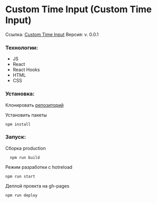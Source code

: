 # Custom Time Input (Custom Time Input)

Ссылка: [Custom Time Input](https://ininferno.github.io/custom-time-input/ "Custom Time Input")
Версия: v. 0.0.1

### Технологии: 
- JS
- React
- React Hooks
- HTML
- CSS

### Установка:

Клонировать [репозиторий](https://github.com/InInferno/custom-time-input)

Установить пакеты

    npm install

### Запуск:

Сборка production

      npm run build
      
Режим разработки с hotreload

    npm run start

Деплой проекта на gh-pages

    npm run deploy
